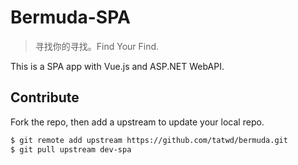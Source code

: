 ﻿# Bermuda-SPA

> 寻找你的寻找。Find Your Find.

This is a SPA app with Vue.js and ASP.NET WebAPI.

## Contribute

Fork the repo, then add a upstream to update your local repo.
```bash
$ git remote add upstream https://github.com/tatwd/bermuda.git
$ git pull upstream dev-spa
```
